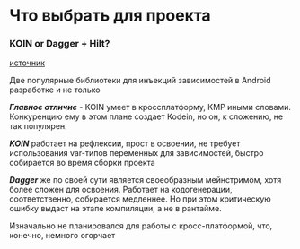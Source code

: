 # Что выбрать для проекта
### KOIN or Dagger + Hilt?

[источник](https://www.youtube.com/watch?v=lo8SypkHBJk)

Две популярные библиотеки для инъекций зависимостей в Android разработке и не только

***Главное отличие*** - KOIN умеет в кроссплатформу, KMP иными словами. Конкуренцию ему в этом плане создает Kodein, но он, к сложению, не так популярен.

***KOIN*** работает на рефлексии, прост в освоении, не требует использования var-типов переменных для зависимостей, быстро собирается во время сборки проекта

***Dagger*** же по своей сути является своеобразным мейнстримом, хотя более сложен для освоения. Работает на кодогенерации, соответственно, собирается медленнее. Но при этом критическую ошибку выдаст на этапе компиляции, а не в рантайме. 

Изначально не планировался для работы с кросс-платформой, что, конечно, немного огорчает
